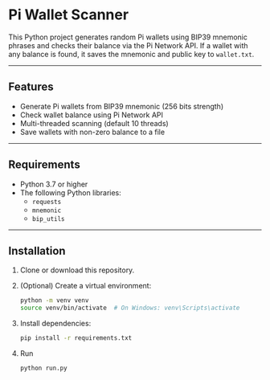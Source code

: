 # Pi Wallet Scanner

This Python project generates random Pi wallets using BIP39 mnemonic phrases and checks their balance via the Pi Network API. If a wallet with any balance is found, it saves the mnemonic and public key to `wallet.txt`.

---

## Features

- Generate Pi wallets from BIP39 mnemonic (256 bits strength)
- Check wallet balance using Pi Network API
- Multi-threaded scanning (default 10 threads)
- Save wallets with non-zero balance to a file

---

## Requirements

- Python 3.7 or higher
- The following Python libraries:
  - `requests`
  - `mnemonic`
  - `bip_utils`

---

## Installation

1. Clone or download this repository.

2. (Optional) Create a virtual environment:

   ```bash
   python -m venv venv
   source venv/bin/activate  # On Windows: venv\Scripts\activate
3. Install dependencies:
    ```bash
    pip install -r requirements.txt

4. Run
    ```bash
    python run.py